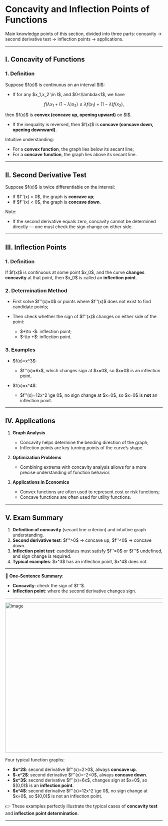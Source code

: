 
# Concavity and Inflection Points of Functions

Main knowledge points of this section, divided into three parts: concavity → second derivative test → inflection points → applications.

---

## I. Concavity of Functions

### 1. Definition

Suppose \$f(x)\$ is continuous on an interval \$I\$:

* If for any \$x\_1,x\_2 \in I\$, and \$0<\lambda<1\$, we have

$$
f(\lambda x_1+(1-\lambda)x_2) \le \lambda f(x_1)+(1-\lambda)f(x_2),
$$

then \$f(x)\$ is **convex (concave up, opening upward)** on \$I\$.

* If the inequality is reversed, then \$f(x)\$ is **concave (concave down, opening downward)**.

Intuitive understanding:

* For a **convex function**, the graph lies below its secant line;
* For a **concave function**, the graph lies above its secant line.

---

## II. Second Derivative Test

Suppose \$f(x)\$ is twice differentiable on the interval:

* If \$f''(x) > 0\$, the graph is **concave up**;
* If \$f''(x) < 0\$, the graph is **concave down**.

Note:

* If the second derivative equals zero, concavity cannot be determined directly — one must check the sign change on either side.

---

## III. Inflection Points

### 1. Definition

If \$f(x)\$ is continuous at some point \$x\_0\$, and the curve **changes concavity** at that point, then \$x\_0\$ is called an **inflection point**.

### 2. Determination Method

* First solve \$f''(x)=0\$ or points where \$f''(x)\$ does not exist to find candidate points;
* Then check whether the sign of \$f''(x)\$ changes on either side of the point:

  * \$+\to -\$: inflection point;
  * \$-\to +\$: inflection point.

### 3. Examples

* \$f(x)=x^3\$:

  * \$f''(x)=6x\$, which changes sign at \$x=0\$, so \$x=0\$ is an inflection point.
* \$f(x)=x^4\$:

  * \$f''(x)=12x^2 \ge 0\$, no sign change at \$x=0\$, so \$x=0\$ is **not** an inflection point.

---

## IV. Applications

1. **Graph Analysis**

   * Concavity helps determine the bending direction of the graph;
   * Inflection points are key turning points of the curve’s shape.

2. **Optimization Problems**

   * Combining extrema with concavity analysis allows for a more precise understanding of function behavior.

3. **Applications in Economics**

   * Convex functions are often used to represent cost or risk functions;
   * Concave functions are often used for utility functions.

---

## V. Exam Summary

1. **Definition of concavity** (secant line criterion) and intuitive graph understanding.
2. **Second derivative test**: \$f''>0\$ → concave up, \$f''<0\$ → concave down.
3. **Inflection point test**: candidates must satisfy \$f''=0\$ or \$f''\$ undefined, and sign change is required.
4. **Typical examples**: \$x^3\$ has an inflection point, \$x^4\$ does not.

---

📌 **One-Sentence Summary**:

* **Concavity**: check the sign of \$f''\$.
* **Inflection point**: where the second derivative changes sign.

---

<img width="600" height="480" alt="image" src="https://github.com/user-attachments/assets/6a510007-0082-480e-82a5-affc568f9125" />  

Four typical function graphs:

* **\$x^2\$**: second derivative \$f''(x)=2>0\$, always **concave up**.
* **\$-x^2\$**: second derivative \$f''(x)=-2<0\$, always **concave down**.
* **\$x^3\$**: second derivative \$f''(x)=6x\$, changes sign at \$x=0\$, so \$(0,0)\$ is an **inflection point**.
* **\$x^4\$**: second derivative \$f''(x)=12x^2 \ge 0\$, no sign change at \$x=0\$, so \$(0,0)\$ is not an inflection point.

👉 These examples perfectly illustrate the typical cases of **concavity test** and **inflection point determination**.

---



